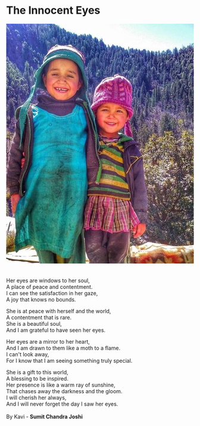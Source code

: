 # The Innocent Eyes

![](../.gitbook/assets/21e165d941ed72c60424c82e941ad66b.jpg)\
\
\
Her eyes are windows to her soul, \
A place of peace and contentment.\
I can see the satisfaction in her gaze, \
A joy that knows no bounds.

She is at peace with herself and the world, \
A contentment that is rare. \
She is a beautiful soul, \
And I am grateful to have seen her eyes.

Her eyes are a mirror to her heart, \
And I am drawn to them like a moth to a flame. \
I can't look away, \
For I know that I am seeing something truly special.

She is a gift to this world, \
A blessing to be inspired.\
Her presence is like a warm ray of sunshine, \
That chases away the darkness and the gloom.\
I will cherish her always, \
And I will never forget the day I saw her eyes.\
\
&#x20;                                                  By Kavi - **Sumit Chandra Joshi**
